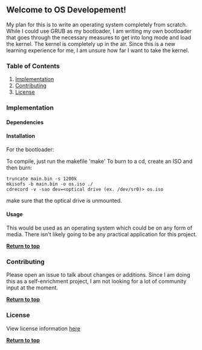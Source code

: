 ## Welcome to OS Developement!

My plan for this is to write an operating system completely from scratch.  While I could use GRUB as my bootloader, I am writing my own bootloader that goes through the necessary measures to get into long mode and load the kernel.  The kernel is completely up in the air.  Since this is a new learning experience for me, I am unsure how far I want to take the kernel.

### Table of Contents
1. [Implementation](#implementation)
2. [Contributing](#contributing)
3. [License](#license)

### Implementation

#### Dependencies



#### Installation

For the bootloader:

To compile, just run the makefile 'make'
To burn to a cd, create an ISO and then burn:

```
truncate main.bin -s 1200k
mkisofs -b main.bin -o os.iso ./
cdrecord -v -sao dev=<optical drive (ex. /dev/sr0)> os.iso
```

make sure that the optical drive is unmounted.

#### Usage

This would be used as an operating system which could be on any form of media.  There isn't likely going to be any practical application for this project.

**[Return to top](#table-of-contents)**

### Contributing

Please open an issue to talk about changes or additions.  Since I am doing this as a self-enrichment project, I am not looking for a lot of community input at the moment.

**[Return to top](#table-of-contents)**

### License

View license information [here](https://github.com/theMike97/OS_Developement/blob/master/LICENSE) 

**[Return to top](#table-of-contents)**
